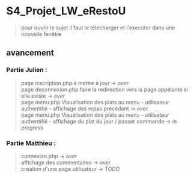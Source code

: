 # S4_Projet_LW_eRestoU

>pour ouvrir le sujet il faut le télécharger et l'executer dans une nouvelle fenêtre

## avancement

### Partie Julien :
> page inscription.php à mettre à jour -> _over_<br>
> page deconnexion.php faire la redirection vers la page appelante si elle existe -> _over_<br>
> page menu.php Visualisation des plats au menu - utilisateur authentifié - affichage des repas précédant -> _over_<br>
> page menu.php Visualisation des plats au menu - utilisateur authentifié - affichage du plat du jour / passer commande -> _in progress_<br>


### Partie Matthieu :

>connexion.php -> _over_<br>
>affichage des commentaires -> _over_<br>
>creation d'une page utilisateur -> _TODO_

